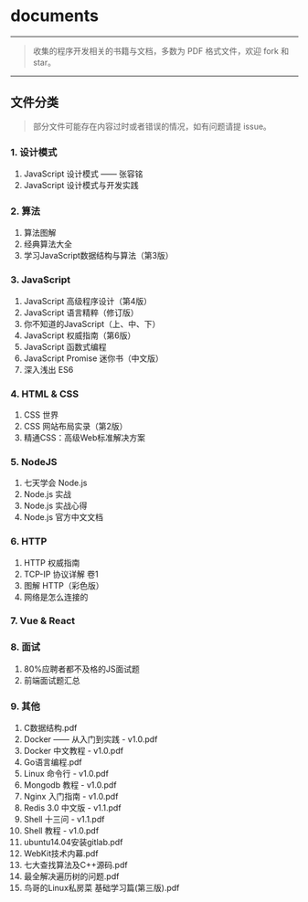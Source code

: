 # documents

---

> 收集的程序开发相关的书籍与文档，多数为 PDF 格式文件，欢迎 fork 和 star。

---

## 文件分类

> 部分文件可能存在内容过时或者错误的情况，如有问题请提 issue。

### 1. 设计模式

1. JavaScript 设计模式 —— 张容铭
2. JavaScript 设计模式与开发实践

### 2. 算法

1. 算法图解
2. 经典算法大全
3. 学习JavaScript数据结构与算法（第3版）

### 3. JavaScript

1. JavaScript 高级程序设计（第4版）
2. JavaScript 语言精粹（修订版）
3. 你不知道的JavaScript（上、中、下）
4. JavaScript 权威指南（第6版）
5. JavaScript 函数式编程
6. JavaScript Promise 迷你书（中文版）
7. 深入浅出 ES6

### 4. HTML & CSS

1. CSS 世界
2. CSS 网站布局实录（第2版）
3. 精通CSS：高级Web标准解决方案

### 5. NodeJS

1. 七天学会 Node.js
2. Node.js 实战
3. Node.js 实战心得
4. Node.js 官方中文文档

### 6. HTTP

1. HTTP 权威指南
2. TCP-IP 协议详解 卷1
3. 图解 HTTP（彩色版）
4. 网络是怎么连接的

### 7. Vue & React



### 8. 面试

1. 80%应聘者都不及格的JS面试题
2. 前端面试题汇总

### 9. 其他

1. C数据结构.pdf
2. Docker —— 从入门到实践 - v1.0.pdf
3. Docker 中文教程 - v1.0.pdf
4. Go语言编程.pdf
5. Linux 命令行 - v1.0.pdf
6. Mongodb 教程 - v1.0.pdf
7. Nginx 入门指南 - v1.0.pdf
8. Redis 3.0 中文版 - v1.1.pdf
9. Shell 十三问 - v1.1.pdf
10. Shell 教程 - v1.0.pdf
11. ubuntu14.04安装gitlab.pdf
12. WebKit技术内幕.pdf
13. 七大查找算法及C++源码.pdf
14. 最全解决遍历树的问题.pdf
15. 鸟哥的Linux私房菜 基础学习篇(第三版).pdf
